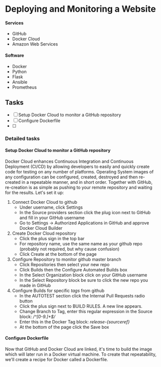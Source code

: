 # Deploying and Monitoring a Website

#### Services
 - GitHub
 - Docker Cloud
 - Amazon Web Services

#### Software
- Docker
- Python
- Flask
- Ansible
- Prometheus

## Tasks
- [ ] Setup Docker Cloud to monitor a GitHub repository
- [ ] Configure Dockerfile 
- [ ] 

### Detailed tasks
#### Setup Docker Cloud to monitor a GitHub repository
Docker Cloud enhances Continuous Integration and Continuous Deployment (CI/CD) by allowing developers to easily and quickly create code for testing on any number of platforms.  Operating System images of any configuration can be configured, created, destroyed and then re-created in a repeatable manner, and in short order.  Together with GitHub, re-creation is as simple as pushing to your remote repository and waiting for the results.  Let's set it up:
1. Connect Docker Cloud to github
    - Under username, click Settings
    - In the Source providers section click the plug icon next to GitHub and fill in your GitHub username
    - Go to Settings -> Authorized Applications in GitHub and approve Docker Cloud Builder
2. Create Docker Cloud repository
    - Click the plus sign in the top bar
    - For repository name, use the same name as your github repo (probably not required, but why cause confusion)
    - Click Create at the bottom of the page
3. Configure Repository to monitor github master branch
    - Click Repositories then select your new repo
    - Click Builds then the Configure Automated Builds box
    - In the Select Organization block click on your GitHub username
    - In the Select Repository block be sure to click the new repo you made in GitHub
4. Configure Builds for specific *tags* from github
    - In the AUTOTEST section click the Internal Pull Requests radio button
    - Click the plus sign next to BUILD RULES.  A new line appears.
    - Change Branch to Tag, enter this regular expression in the Source block:  */^[0-9.]+$/*
    - Enter this in the Docker Tag block:  *release-{sourceref}*
    - At the bottom of the page click the Save box

#### Configure Dockerfile
Now that GitHub and Docker Cloud are linked, it's time to build the image which will later run in a Docker virtual machine.  To create that repeatability, we'll create a recipe for Docker called a Dockerfile.  